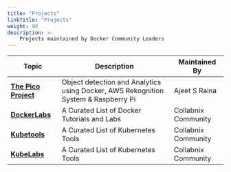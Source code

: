 ```yaml
---
title: "Projects"
linkTitle: "Projects"
weight: 90
description: >-
    Projects maintained by Docker Community Leaders
---
```


| Topic     | Description        |  Maintained By |
|-----------|-----------------|-----------------|
| [**The Pico Project**](https://github.com/collabnix/pico)   | Object detection and Analytics using Docker, AWS Rekognition System & Raspberry Pi       | Ajeet S Raina |
| [**DockerLabs**](https://github.com/collabnix/pico)   | A Curated List of Docker Tutorials and Labs      | Collabnix Community |
| [**Kubetools**](https://github.com/collabnix/kubetools)   | A Curated List of Kubernetes Tools   | Collabnix Community|
| [**KubeLabs**](https://github.com/collabnix/kubetools)   | A Curated List of Kubernetes Tools   | Collabnix Community |
